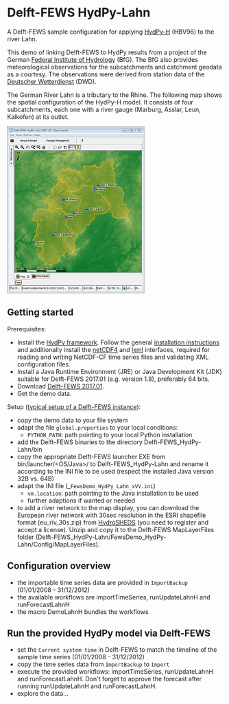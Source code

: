 # Delft-FEWS HydPy-Lahn

A Delft-FEWS sample configuration for applying [HydPy-H](https://hydpy-dev.github.io/hydpy/HydPy-H.html) (HBV96) to the river Lahn.

This demo of linking Delft-FEWS to HydPy results from a project of the German [Federal Institute of Hydrology](http://www.bafg.de) (BfG). The BfG also provides meteorological observations for the subcatchments and catchment geodata as a courtesy. The observations were derived from station data of the [Deutscher Wetterdienst](https://opendata.dwd.de/) (DWD).

The German River Lahn is a tributary to the Rhine. The following map shows the spatial configuration of the HydPy-H model. It consists of four subcatchments, each one with a river gauge (Marburg, Asslar, Leun, Kalkofen) at its outlet.

![Lahn overview](./_images/01_overview.png)

## Getting started
Prerequisites:
* Install the [HydPy framework](https://github.com/hydpy-dev/hydpy).  Follow the general [installation instructions](https://hydpy-dev.github.io/hydpy/install.html) and additionally install the [netCDF4](http://unidata.github.io/netcdf4-python/) and [lxml](https://lxml.de/) interfaces, required for reading and writing
  NetCDF-CF time series files and validating XML configuration files.
* Install a Java Runtime Environment (JRE) or Java Development Kit (JDK) suitable for Delft-FEWS 2017.01 (e.g. version 1.8), preferably 64 bits. 
* Download [Delft-FEWS 2017.01](https://oss.deltares.nl/web/delft-fews/download). 
* Get the demo data.

Setup ([typical setup of a Delft-FEWS instance](https://publicwiki.deltares.nl/display/FEWSDOC/03+Creating+a+FEWS+Application+Directory)):
* copy the demo data to your file system
* adapt the file `global.properties` to your local conditions:
  * `PYTHON_PATH`: path pointing to your local Python installation
* add the Delft-FEWS binaries to the directory Delft-FEWS_HydPy-Lahn/bin
* copy the appropriate Delft-FEWS launcher EXE from bin/launcher/<OS/Java>/ to Delft-FEWS_HydPy-Lahn and rename it according to the INI file to be used (respect the installed Java version 32B vs. 64B)
* adapt the INI file (_`FewsDemo_HydPy_Lahn_xVV.ini`)  
  * `vm.location`: path pointing to the Java installation to be used
  * further adaptions if wanted or needed
* to add a river network to the map display, you can download the European river network with 30sec resolution in the ESRI shapefile format (eu_riv_30s.zip) from [HydroSHEDS](https://www.hydrosheds.org) (you need to register and accept a license). Unzip and copy it to the Delft-FEWS MapLayerFiles folder (Delft-FEWS_HydPy-Lahn/FewsDemo_HydPy-Lahn/Config/MapLayerFiles). 

## Configuration overview
* the importable time series data are provided in `ImportBackup` (01/01/2008 - 31/12/2012) 
* the available workflows are importTimeSeries, runUpdateLahnH and runForecastLahnH 
* the macro DemoLahnH bundles the workflows

## Run the provided HydPy model via Delft-FEWS
* set the `Current system time` in Delft-FEWS  to match the timeline of the sample time series (01/01/2008 - 31/12/2012) 
* copy the time series data from `ImportBackup` to `Import`
* execute the provided workflows: importTimeSeries, runUpdateLahnH and runForecastLahnH. Don't forget to approve the forecast after running runUpdateLahnH and runForecastLahnH.
* explore the data...  
